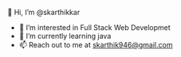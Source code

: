  👋 Hi, I’m @skarthikkar
- 👀 I’m interested in Full Stack Web Developmet 
- 🌱 I’m currently learning java
- 📫 Reach out to me at skarthik946@gmail.com

<!---
skarthikkar/skarthikkar is a ✨ special ✨ repository because its `README.md` (this file) appears on your GitHub profile.
You can click the Preview link to take a look at your changes.
--->
